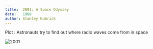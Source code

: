 ```yaml
---
title:  2001: A Space Odyssey
date:   1968
author: Stanley Kubrick
---
```


Plot : Astronauts try to find out where radio waves come from in space

![2001](/input/img/2001.png)